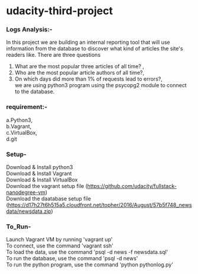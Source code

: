 # udacity-third-project
### Logs Analysis:-
In this project we are building an internal reporting tool that will use information from the database to discover
what kind of articles the site's readers like. 
There are three questions 
1. What are the most popular three articles of all time? , 
2. Who are the most popular article authors of all time?, 
3. On which days did more than 1% of requests lead to errors?,      
we are using python3 program using the psycopg2 module to connect to the database.

### requirement:-
  a.Python3,     
  b.Vagrant,      
  c.VirtualBox,     
  d.git

### Setup-
   Download & Install python3         
   Download & Install Vagrant           
   Download & Install VirtualBox          
   Download the vagrant setup file (https://github.com/udacity/fullstack-nanodegree-vm)         
   Download the daatabase setup file (https://d17h27t6h515a5.cloudfront.net/topher/2016/August/57b5f748_newsdata/newsdata.zip)
   

### To_Run-
  Launch Vagrant VM by running 'vagrant up'         
  To connect, use the command 'vagrant ssh'         
  To load the data, use the command 'psql -d news -f newsdata.sql'          
  To run the database, use the command 'psql -d news'         
  To run the python program, use the command 'python pythonlog.py'          

  

